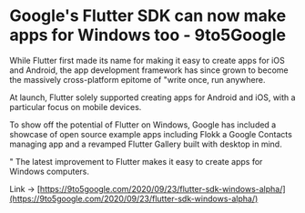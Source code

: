 # Google's Flutter SDK can now make apps for Windows too - 9to5Google


While Flutter first made its name for making it easy to create apps for iOS and Android, the app development framework has since grown to become the massively cross-platform epitome of "write once, run anywhere.

At launch, Flutter solely supported creating apps for Android and iOS, with a particular focus on mobile devices.

To show off the potential of Flutter on Windows, Google has included a showcase of open source example apps including Flokk a Google Contacts managing app and a revamped Flutter Gallery built with desktop in mind.

" The latest improvement to Flutter makes it easy to create apps for Windows computers.

 Link -> [https://9to5google.com/2020/09/23/flutter-sdk-windows-alpha/](https://9to5google.com/2020/09/23/flutter-sdk-windows-alpha/)
